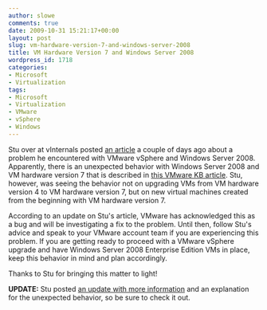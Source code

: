```yaml
---
author: slowe
comments: true
date: 2009-10-31 15:21:17+00:00
layout: post
slug: vm-hardware-version-7-and-windows-server-2008
title: VM Hardware Version 7 and Windows Server 2008
wordpress_id: 1718
categories:
- Microsoft
- Virtualization
tags:
- Microsoft
- Virtualization
- VMware
- vSphere
- Windows
---
```


Stu over at vInternals posted [an article](http://vinternals.com/2009/10/virtual-hardware-7-bug-woeful-vmware-response/) a couple of days ago about a problem he encountered with VMware vSphere and Windows Server 2008. Apparently, there is an unexpected behavior with Windows Server 2008 and VM hardware version 7 that is described in [this VMware KB article](http://kb.vmware.com/selfservice/microsites/search.do?language=en_US&cmd=displayKC&externalId=1013109). Stu, however, was seeing the behavior not on upgrading VMs from VM hardware version 4 to VM hardware version 7, but on new virtual machines created from the beginning with VM hardware version 7.

According to an update on Stu's article, VMware has acknowledged this as a bug and will be investigating a fix to the problem. Until then, follow Stu's advice and speak to your VMware account team if you are experiencing this problem. If you are getting ready to proceed with a VMware vSphere upgrade and have Windows Server 2008 Enterprise Edition VMs in place, keep this behavior in mind and plan accordingly.

Thanks to Stu for bringing this matter to light!

**UPDATE:** Stu posted [an update with more information](http://vinternals.com/2009/11/virtual-hardware-7-undocumented-feature-revealed/) and an explanation for the unexpected behavior, so be sure to check it out.
